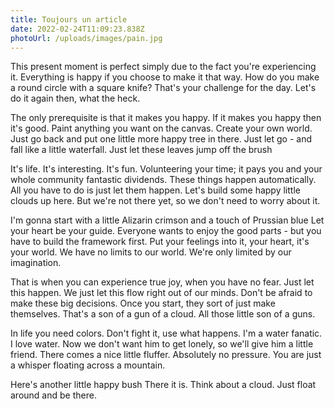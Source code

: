```yaml
---
title: Toujours un article
date: 2022-02-24T11:09:23.838Z
photoUrl: /uploads/images/pain.jpg
---
```


This present moment is perfect simply due to the fact you're experiencing it. Everything is happy if you choose to make it that way. How do you make a round circle with a square knife? That's your challenge for the day. Let's do it again then, what the heck.

The only prerequisite is that it makes you happy. If it makes you happy then it's good. Paint anything you want on the canvas. Create your own world. Just go back and put one little more happy tree in there. Just let go - and fall like a little waterfall. Just let these leaves jump off the brush

It's life. It's interesting. It's fun. Volunteering your time; it pays you and your whole community fantastic dividends. These things happen automatically. All you have to do is just let them happen. Let's build some happy little clouds up here. But we're not there yet, so we don't need to worry about it.

I'm gonna start with a little Alizarin crimson and a touch of Prussian blue Let your heart be your guide. Everyone wants to enjoy the good parts - but you have to build the framework first. Put your feelings into it, your heart, it's your world. We have no limits to our world. We're only limited by our imagination.

That is when you can experience true joy, when you have no fear. Just let this happen. We just let this flow right out of our minds. Don't be afraid to make these big decisions. Once you start, they sort of just make themselves. That's a son of a gun of a cloud. All those little son of a guns.

In life you need colors. Don't fight it, use what happens. I'm a water fanatic. I love water. Now we don't want him to get lonely, so we'll give him a little friend. There comes a nice little fluffer. Absolutely no pressure. You are just a whisper floating across a mountain.

Here's another little happy bush There it is. Think about a cloud. Just float around and be there.
